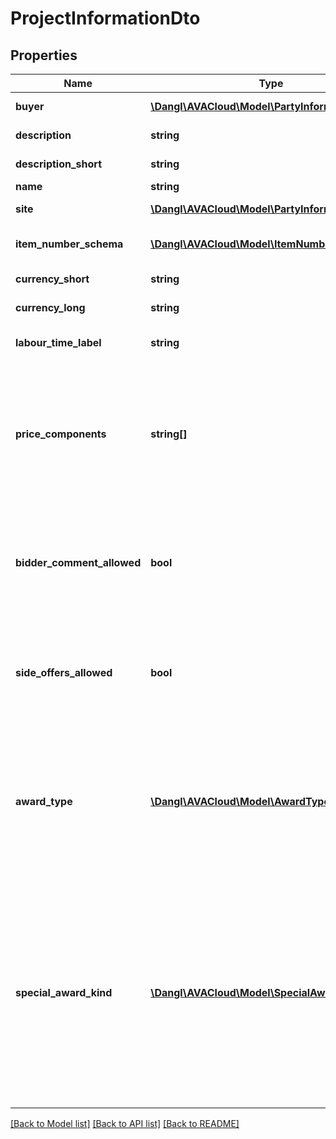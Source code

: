 # ProjectInformationDto

## Properties
Name | Type | Description | Notes
------------ | ------------- | ------------- | -------------
**buyer** | [**\Dangl\AVACloud\Model\PartyInformationDto**](PartyInformationDto.md) | Information about the buyer. | [optional] 
**description** | **string** | Description for the project. | [optional] 
**description_short** | **string** | Short description for the project. | [optional] 
**name** | **string** | Name of the project. | [optional] 
**site** | [**\Dangl\AVACloud\Model\PartyInformationDto**](PartyInformationDto.md) | Information about the site. | [optional] 
**item_number_schema** | [**\Dangl\AVACloud\Model\ItemNumberSchemaDto**](ItemNumberSchemaDto.md) | The ItemNumberSchema used in the project. | [optional] 
**currency_short** | **string** | Short label for the currency used. | [optional] 
**currency_long** | **string** | Full label of the currency used. | [optional] 
**labour_time_label** | **string** | Label for the labour time part of prices used in the project. | [optional] 
**price_components** | **string[]** | Labels for the price components used in the project. Caution: Removal of a price component will trigger to have dependent price informations be deleted in IElements that use this property. | [optional] 
**bidder_comment_allowed** | **bool** | This bool indicates if this project allows the bidder to add bidder comments. Bidder comments are a way to attach clarifying information when submitting an offer. | 
**side_offers_allowed** | **bool** | This property indicates if the project should allow side offers from contractors. In GAEB, a side offer would typically be in exchange phase 85. | 
**award_type** | [**\Dangl\AVACloud\Model\AwardTypeDto**](AwardTypeDto.md) | This enumeration describes the type of the award / procurement process. If this is used in a GAEB context, more information about award types can be found in the German VOB/A rules and the GAEB standard | 
**special_award_kind** | [**\Dangl\AVACloud\Model\SpecialAwardKindDto**](SpecialAwardKindDto.md) | This enumeration describes awards for project that are not just a regular procurement. For example, it can be used to describe recurring maintenance or an outline contract (German: Rahmenvertrag) which just specifies services and prices but may be requested on demand when necessary | 

[[Back to Model list]](../README.md#documentation-for-models) [[Back to API list]](../README.md#documentation-for-api-endpoints) [[Back to README]](../README.md)


